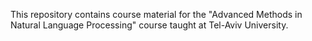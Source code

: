 This repository contains course material for the "Advanced Methods in Natural Language Processing" course taught at Tel-Aviv University.
